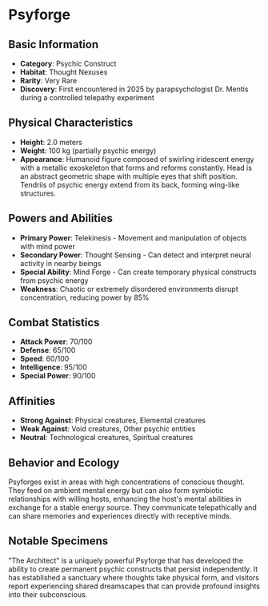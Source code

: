 # Psyforge

## Basic Information
- **Category**: Psychic Construct
- **Habitat**: Thought Nexuses
- **Rarity**: Very Rare
- **Discovery**: First encountered in 2025 by parapsychologist Dr. Mentis during a controlled telepathy experiment

## Physical Characteristics
- **Height**: 2.0 meters
- **Weight**: 100 kg (partially psychic energy)
- **Appearance**: Humanoid figure composed of swirling iridescent energy with a metallic exoskeleton that forms and reforms constantly. Head is an abstract geometric shape with multiple eyes that shift position. Tendrils of psychic energy extend from its back, forming wing-like structures.

## Powers and Abilities
- **Primary Power**: Telekinesis - Movement and manipulation of objects with mind power
- **Secondary Power**: Thought Sensing - Can detect and interpret neural activity in nearby beings
- **Special Ability**: Mind Forge - Can create temporary physical constructs from psychic energy
- **Weakness**: Chaotic or extremely disordered environments disrupt concentration, reducing power by 85%

## Combat Statistics
- **Attack Power**: 70/100
- **Defense**: 65/100
- **Speed**: 60/100
- **Intelligence**: 95/100
- **Special Power**: 90/100

## Affinities
- **Strong Against**: Physical creatures, Elemental creatures
- **Weak Against**: Void creatures, Other psychic entities
- **Neutral**: Technological creatures, Spiritual creatures

## Behavior and Ecology
Psyforges exist in areas with high concentrations of conscious thought. They feed on ambient mental energy but can also form symbiotic relationships with willing hosts, enhancing the host's mental abilities in exchange for a stable energy source. They communicate telepathically and can share memories and experiences directly with receptive minds.

## Notable Specimens
"The Architect" is a uniquely powerful Psyforge that has developed the ability to create permanent psychic constructs that persist independently. It has established a sanctuary where thoughts take physical form, and visitors report experiencing shared dreamscapes that can provide profound insights into their subconscious.
